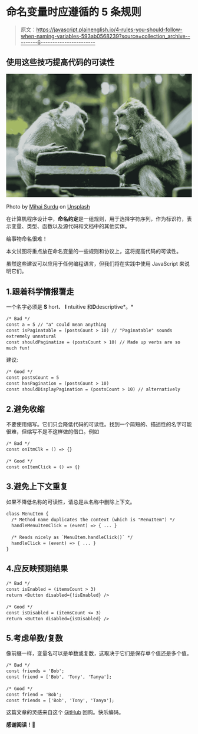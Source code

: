 # 命名变量时应遵循的 5 条规则

> 原文：<https://javascript.plainenglish.io/4-rules-you-should-follow-when-naming-variables-593ab0568239?source=collection_archive---------6----------------------->

## 使用这些技巧提高代码的可读性

![](img/7156d9a9a53e076b876a2784bc677d2c.png)

Photo by [Mihai Surdu](https://unsplash.com/@mihaisurdu?utm_source=unsplash&utm_medium=referral&utm_content=creditCopyText) on [Unsplash](https://unsplash.com/s/photos/confusion?utm_source=unsplash&utm_medium=referral&utm_content=creditCopyText)

在计算机程序设计中，**命名约定**是一组规则，用于选择字符序列，作为标识符，表示变量、类型、函数以及源代码和文档中的其他实体。

给事物命名很难！

本文试图将重点放在命名变量的一些规则和协议上，这将提高代码的可读性。

虽然这些建议可以应用于任何编程语言，但我们将在实践中使用 JavaScript 来说明它们。

## 1.跟着科学情报署走

一个名字必须是 **S** hort、 **I** ntuitive 和**D**descriptive*。*

```
/* Bad */
const a = 5 // "a" could mean anything
const isPaginatable = (postsCount > 10) // "Paginatable" sounds extremely unnatural
const shouldPaginatize = (postsCount > 10) // Made up verbs are so much fun!
```

建议:

```
/* Good */
const postsCount = 5
const hasPagination = (postsCount > 10)
const shouldDisplayPagination = (postsCount > 10) // alternatively
```

## 2.避免收缩

不要使用缩写。它们只会降低代码的可读性。找到一个简短的、描述性的名字可能很难，但缩写不是不这样做的借口。例如

```
/* Bad */
const onItmClk = () => {}

/* Good */
const onItemClick = () => {}
```

## 3.避免上下文重复

如果不降低名称的可读性，请总是从名称中删除上下文。

```
class MenuItem {
  /* Method name duplicates the context (which is "MenuItem") */
  handleMenuItemClick = (event) => { ... }

  /* Reads nicely as `MenuItem.handleClick()` */
  handleClick = (event) => { ... }
}
```

## 4.应反映预期结果

```
/* Bad */
const isEnabled = (itemsCount > 3)
return <Button disabled={!isEnabled} />

/* Good */
const isDisabled = (itemsCount <= 3)
return <Button disabled={isDisabled} />
```

## 5.考虑单数/复数

像前缀一样，变量名可以是单数或复数，这取决于它们是保存单个值还是多个值。

```
/* Bad */
const friends = 'Bob';
const friend = ['Bob', 'Tony', 'Tanya'];

/* Good */
const friend = 'Bob';
const friends = ['Bob', 'Tony', 'Tanya'];
```

这篇文章的灵感来自这个 [GitHub](https://github.com/kettanaito/naming-cheatsheet) 回购。快乐编码。

**感谢阅读！🍻**